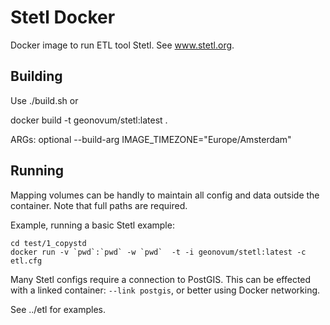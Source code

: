 # Stetl Docker

Docker image to run ETL tool Stetl. See www.stetl.org.

## Building

Use ./build.sh or

docker build -t geonovum/stetl:latest .

ARGs: optional --build-arg IMAGE_TIMEZONE="Europe/Amsterdam"

## Running

Mapping volumes can be handly to maintain all config and data outside the container. 
Note that full paths are required.

Example, running a basic Stetl example:

	cd test/1_copystd
	docker run -v `pwd`:`pwd` -w `pwd`  -t -i geonovum/stetl:latest -c etl.cfg   

Many Stetl configs require a connection to PostGIS. This can be effected with a linked container: ``--link postgis``, or
better using Docker networking.

See ../etl for examples.
